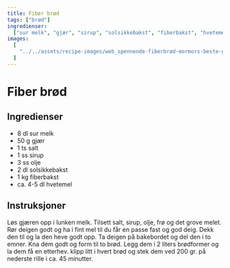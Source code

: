 ```yaml
---
title: Fiber brød
tags: ["brød"]
ingredienser:
  ["sur melk", "gjær", "sirup", "solsikkebakst", "fiberbakst", "hvetemel"]
images:
  [
    "../../assets/recipe-images/web_spennende-fiberbrød-mormors-beste-grovbrød.jpg",
  ]
---
```


# Fiber brød

## Ingredienser

- 8 dl sur melk
- 50 g gjær
- 1 ts salt
- 1 ss sirup
- 3 ss olje
- 2 dl solsikkebakst
- 1 kg fiberbakst
- ca. 4-5 dl hvetemel

## Instruksjoner

Løs gjæren opp i lunken melk. Tilsett salt, sirup, olje, frø og det grove melet. Rør deigen godt og ha i fint mel til du får en passe fast og god deig. Dekk den til og la den heve godt opp. Ta deigen på bakebordet og del den i to emner. Kna dem godt og form til to brød. Legg dem i 2 liters brødformer og la dem få en etterhev. klipp litt i hvert brød og stek dem ved 200 gr. på nederste rille i ca. 45 minutter.
